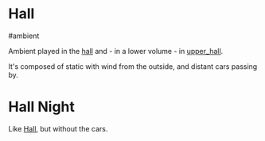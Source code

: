 # Hall

#ambient

Ambient played in the [hall](../locations/hall.md) and - in a lower volume - in [upper_hall](../locations/upper_hall.md).

It's composed of static with wind from the outside, and distant cars passing by.

# Hall Night

Like [Hall](#Hall), but without the cars.